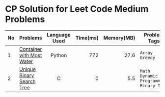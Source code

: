 # CP Solution for Leet Code Medium Problems

|**No**| **Problems**      | **Language Used** | **Time(ms)** | **Memory(MB)** | **Problem Tags** |
| ---- | ----------------- |:--------:| --------:| ----------:| ---------- |
| 1 | [Container with Most Water](./ContainerWithMostWater.py) | Python | 772	| 27.6 | ```Array``` ```Greedy``` |
| 2 | [Unique Binary Search Tree](./UniqueBinarySearchTree.c) | C | 0 | 5.5 | ```Math``` ```Dynamic Programming``` ```Binary Tree``` |

